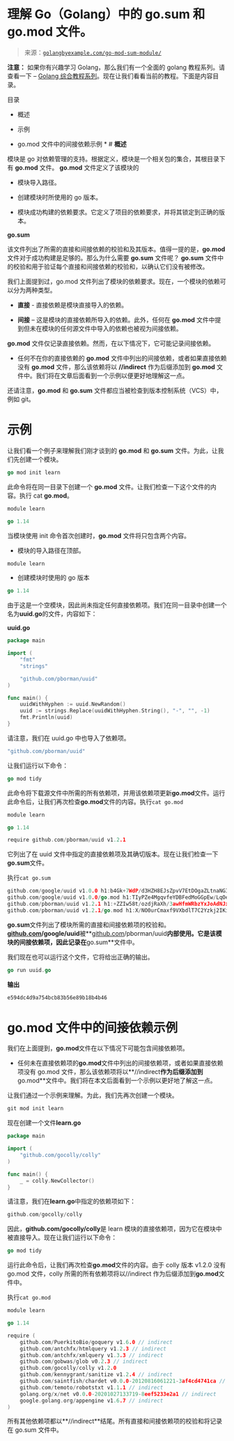 <!--yml

分类：未分类

日期：2024-10-13 06:30:03

-->

# 理解 Go（Golang）中的 go.sum 和 go.mod 文件。

> 来源：[`golangbyexample.com/go-mod-sum-module/`](https://golangbyexample.com/go-mod-sum-module/)

**注意：** 如果你有兴趣学习 Golang，那么我们有一个全面的 golang 教程系列。请查看一下 – [Golang 综合教程系列](https://golangbyexample.com/golang-comprehensive-tutorial/)。现在让我们看看当前的教程。下面是内容目录。

目录

+   概述

+   示例

+   go.mod 文件中的间接依赖示例 * # **概述**

模块是 go 对依赖管理的支持。根据定义，模块是一个相关包的集合，其根目录下有 **go.mod** 文件。 **go.mod** 文件定义了该模块的

+   模块导入路径。

+   创建模块时所使用的 go 版本。

+   模块成功构建的依赖要求。它定义了项目的依赖要求，并将其锁定到正确的版本。

**go.sum**

该文件列出了所需的直接和间接依赖的校验和及其版本。值得一提的是，**go.mod** 文件对于成功构建是足够的。那么为什么需要 **go.sum** 文件呢？ **go.sum** 文件中的校验和用于验证每个直接和间接依赖的校验和，以确认它们没有被修改。

我们上面提到过，go.mod 文件列出了模块的依赖要求。现在，一个模块的依赖可以分为两种类型。

+   **直接** - 直接依赖是模块直接导入的依赖。

+   **间接** – 这是模块的直接依赖所导入的依赖。此外，任何在 **go.mod** 文件中提到但未在模块的任何源文件中导入的依赖也被视为间接依赖。

**go.mod** 文件仅记录直接依赖。然而，在以下情况下，它可能记录间接依赖。

+   任何不在你的直接依赖的 **go.mod** 文件中列出的间接依赖，或者如果直接依赖没有 **go.mod** 文件，那么该依赖将以 **//indirect** 作为后缀添加到 **go.mod** 文件中。我们将在文章后面看到一个示例以便更好地理解这一点。

还请注意，**go.mod** 和 **go.sum** 文件都应当被检查到版本控制系统（VCS）中，例如 git。

# **示例**

让我们看一个例子来理解我们刚才谈到的 **go.mod** 和 **go.sum** 文件。为此，让我们先创建一个模块。

```go
go mod init learn
```

此命令将在同一目录下创建一个 **go.mod** 文件。让我们检查一下这个文件的内容。执行 cat **go.mod**。

```go
module learn

go 1.14
```

当模块使用 init 命令首次创建时，**go.mod** 文件将只包含两个内容。

+   模块的导入路径在顶部。

```go
module learn
```

+   创建模块时使用的 go 版本

```go
go 1.14
```

由于这是一个空模块，因此尚未指定任何直接依赖项。我们在同一目录中创建一个名为**uuid.go**的文件，内容如下：

**uuid.go**

```go
package main

import (
	"fmt"
	"strings"

	"github.com/pborman/uuid"
)

func main() {
	uuidWithHyphen := uuid.NewRandom()
	uuid := strings.Replace(uuidWithHyphen.String(), "-", "", -1)
	fmt.Println(uuid)
}
```

请注意，我们在 uuid.go 中也导入了依赖项。

```go
"github.com/pborman/uuid"
```

让我们运行以下命令：

```go
go mod tidy
```

此命令将下载源文件中所需的所有依赖项，并用该依赖项更新**go.mod**文件。运行此命令后，让我们再次检查**go.mod**文件的内容。执行`cat go.mod`

```go
module learn

go 1.14

require github.com/pborman/uuid v1.2.1
```

它列出了在 uuid 文件中指定的直接依赖项及其确切版本。现在让我们检查一下**go.sum**文件。

执行`cat go.sum`

```go
github.com/google/uuid v1.0.0 h1:b4Gk+7WdP/d3HZH8EJsZpvV7EtDOgaZLtnaNGIu1adA=
github.com/google/uuid v1.0.0/go.mod h1:TIyPZe4MgqvfeYDBFedMoGGpEw/LqOeaOT+nhxU+yHo=
github.com/pborman/uuid v1.2.1 h1:+ZZIw58t/ozdjRaXh/3awHfmWRbzYxJoAdNJxe/3pvw=
github.com/pborman/uuid v1.2.1/go.mod h1:X/NO0urCmaxf9VXbdlT7C2Yzkj2IKimNn4k+gtPdI/k=
```

**go.sum**文件列出了模块所需的直接和间接依赖项的校验和。**[github.com](http://github.com)/google/uuid**被**[github.com](http://github.com)/pborman/uuid**内部使用。它是该模块的间接依赖项，因此记录在**go.sum**文件中。

我们现在也可以运行这个文件，它将给出正确的输出。

```go
go run uuid.go
```

**输出**

```go
e594dc4d9a754bcb83b56e89b18b4b46
```

# **go.mod 文件中的间接依赖示例**

我们在上面提到，**go.mod**文件在以下情况下可能包含间接依赖项。

+   任何未在直接依赖项的**go.mod**文件中列出的间接依赖项，或者如果直接依赖项没有 go.mod 文件，那么该依赖项将以**//indirect**作为后缀添加到**go.mod**文件中。我们将在本文后面看到一个示例以更好地了解这一点。

让我们通过一个示例来理解。为此，我们先再次创建一个模块。

```go
git mod init learn
```

现在创建一个文件**learn.go**

```go
package main

import (
	"github.com/gocolly/colly"
)

func main() {
	_ = colly.NewCollector()
}
```

请注意，我们在**learn.go**中指定的依赖项如下：

```go
github.com/gocolly/colly
```

因此，**github.com/gocolly/colly**是 learn 模块的直接依赖项，因为它在模块中被直接导入。现在让我们运行以下命令：

```go
go mod tidy
```

运行此命令后，让我们再次检查**go.mod**文件的内容。由于 colly 版本 v1.2.0 没有 go.mod 文件，colly 所需的所有依赖项将以//indirect 作为后缀添加到**go.mod**文件中。

执行`cat go.mod`

```go
module learn

go 1.14

require (
	github.com/PuerkitoBio/goquery v1.6.0 // indirect
	github.com/antchfx/htmlquery v1.2.3 // indirect
	github.com/antchfx/xmlquery v1.3.3 // indirect
	github.com/gobwas/glob v0.2.3 // indirect
	github.com/gocolly/colly v1.2.0
	github.com/kennygrant/sanitize v1.2.4 // indirect
	github.com/saintfish/chardet v0.0.0-20120816061221-3af4cd4741ca // indirect
	github.com/temoto/robotstxt v1.1.1 // indirect
	golang.org/x/net v0.0.0-20201027133719-8eef5233e2a1 // indirect
	google.golang.org/appengine v1.6.7 // indirect
)
```

所有其他依赖项都以**//indirect**结尾。所有直接和间接依赖项的校验和将记录在 go.sum 文件中。


